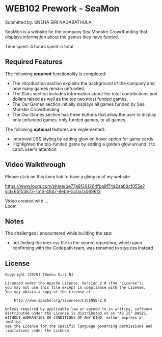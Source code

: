 # WEB102 Prework - SeaMon

Submitted by: SNEHA SIRI NAGABATHULA

SeaMon is a website for the company Sea Monster Crowdfunding that displays information about the games they have funded.

Time spent: 4 hours spent in total

## Required Features

The following **required** functionality is completed:

*  The introduction section explains the background of the company and how many games remain unfunded.
* The Stats section includes information about the total contributions and dollars raised as well as the top two most funded games.
*  The Our Games section initially displays all games funded by Sea Monster Crowdfunding
* The Our Games section has three buttons that allow the user to display only unfunded games, only funded games, or all games.

The following **optional** features are implemented:

* Improved CSS styling by adding glow on hover option for game cards
*  Highlighted the top-funded game by adding a golden glow around it to catch user's attention

## Video Walkthrough

Please click on this loom link to have a glimpse of my website

https://www.loom.com/share/be77a8f261264fba9f74a2aa6dcf055e?sid=65f03873-1a16-4847-8ebe-5c0a7a0696f3 


Video  created with ...  
Loom

## Notes

The challenges I encountered while building the app:
- not finding the inex.css file in the source repository, which upon confirming with the Codepath team, was renamed to stye.css instead

## License

    Copyright [2025] [Sneha Siri N]

    Licensed under the Apache License, Version 2.0 (the "License");
    you may not use this file except in compliance with the License.
    You may obtain a copy of the License at

        http://www.apache.org/licenses/LICENSE-2.0

    Unless required by applicable law or agreed to in writing, software
    distributed under the License is distributed on an "AS IS" BASIS,
    WITHOUT WARRANTIES OR CONDITIONS OF ANY KIND, either express or implied.
    See the License for the specific language governing permissions and
    limitations under the License.

